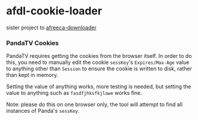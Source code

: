 # afdl-cookie-loader

sister project to [afreeca-downloader](https://github.com/horsaen/afreeca-downloader)

### PandaTV Cookies

PandaTV requires getting the cookies from the browser itself. In order to do this, you need to manually edit the cookie `sessKey`'s `Expires/Max-Age` value to anything other than `Session` to ensure the cookie is written to disk, rather than kept in memory.

Setting the value of anything works, more testing is needed, but setting the value to anything such as `fasdfjhksfkjlawe` works fine.

Note: please do this on one browser only, the tool will attempt to find all instances of Panda's `sessKey`.